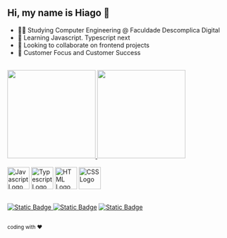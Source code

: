 ## Hi, my name is Hiago 👋

- 🧑‍💻 Studying Computer Engineering @ Faculdade Descomplica Digital
- 🌱 Learning Javascript. Typescript next
- 🧩 Looking to collaborate on frontend projects
- 👤 Customer Focus and Customer Success
<br>

<div>
  <a href="https://hiagosouza.com">
    <img height=200em src="https://github-readme-stats.vercel.app/api?username=ohiagosouza&show_icons=true&theme=radical&hide_rank=true&include_all_commits=true"/>
    <img height=200em src="https://github-readme-stats.vercel.app/api/top-langs/?username=ohiagosouza&layout=donut&langs_count=5&theme=radical&include_all_commits=true" />
  </a>
</div><br>

<div>
  <img src="https://cdn.jsdelivr.net/gh/devicons/devicon/icons/javascript/javascript-original.svg" alt="Javascript Logo" title="Javascript" height="50px" />
  <img src="https://cdn.jsdelivr.net/gh/devicons/devicon/icons/typescript/typescript-original.svg" alt="Typescript Logo" title="Typescript" height="50px" />
  <img src="https://cdn.jsdelivr.net/gh/devicons/devicon/icons/html5/html5-plain.svg" alt="HTML Logo" title="HTML" height="50px" />
  <img src="https://cdn.jsdelivr.net/gh/devicons/devicon/icons/css3/css3-plain.svg" alt="CSS Logo" title="CSS" height="50px" />
</div>

##

<div>
  <a href="https://linkedin.com/in/ohiagosouza"><img alt="Static Badge" src="https://img.shields.io/badge/linkedin-logo?style=for-the-badge&logo=linkedin&logoColor=%23FFF&color=%230A66C2">
</a>
  <a href="https://instagram.com/hiagosouza.dev"><img alt="Static Badge" src="https://img.shields.io/badge/instagram-logo?style=for-the-badge&logo=Instagram&logoColor=%23FFF&color=%23E4405F"></a>
</a>
  <a href="mailto:ohiagossouza@gmail.com"><img alt="Static Badge" src="https://img.shields.io/badge/gmail-logo?style=for-the-badge&logo=gmail&logoColor=%23FFF&color=%23EA4335">
</a>
</div>

##
<div>
  <sup>coding with ❤️</sup>
</div>
